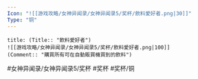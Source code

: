 ```yaml
---
Icon: "![[游戏攻略/女神异闻录/女神异闻录5/奖杯/飲料愛好者.png|30]]"
Type: "铜"
---
```

```ad-common-bronze-trophy
title: (Title:: "飲料愛好者")
![[游戏攻略/女神异闻录/女神异闻录5/奖杯/飲料愛好者.png|100]]
(Comment:: "購買所有可在自動販買機買到的飲料")
```

#女神异闻录/女神异闻录5/奖杯 #奖杯 #奖杯/铜
